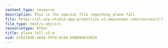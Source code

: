 ```yaml
---
content_type: resource
description: This is the special file regarding plane fall.
file: https://ol-ocw-studio-app-production.s3.amazonaws.com/courses/2-087-engineering-math-differential-equations-and-linear-algebra-fall-2014/bf8219dba63efd7d0c6db0069de35824_plane_fall_v3.m
file_type: text/x-objcsrc
resourcetype: Other
title: plane_fall_v3.m
uid: bf8219db-a63e-fd7d-0c6d-b0069de35824
---
```

